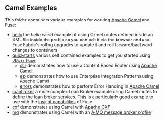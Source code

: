 ## Camel Examples

This folder containers various examples for working [Apache Camel](http://camel.apache.org/) and Fuse:

* [hello](/fabric/profiles/example/camel/hello.profile) the _hello world_ example of using Camel routes defined inside an <a fabric-version-link="/camel/canvas/fabric/profiles/example/camel/hello.profile/camel.xml
">XML file inside the profile</a> so you can edit it via the browser and use Fuse Fabric's rolling upgrades to update it and roll forward/backward changes to containers.
* [quickstarts](/fabric/profiles/example/quickstarts) various self contained examples to get you started using [JBoss Fuse](http://www.jboss.org/products/fuse)
  * [cbr](/fabric/profiles/example/quickstarts/cbr.profile) demonstrates how to use a Content Based Router using [Apache Camel](http://camel.apache.org/)
  * [eip](/fabric/profiles/example/quickstarts/eip.profile) demonstrates how to use Enterprise Integration Patterns using [Apache Camel](http://camel.apache.org/)
  * [errors](/fabric/profiles/example/quickstarts/errors.profile) demonstrates how to perform Error Handling in [Apache Camel](http://camel.apache.org/)
* [loanbroker](/fabric/profiles/example/camel/loanbroker.profile) a more complex Loan Broker example using Camel routes to define the loan broker services. This is a particularly good example to use with the [insight capabilities](/fabric/profiles/insight) of Fuse
* [cxf](/fabric/profiles/example/camel/cxf.profile) demonstrates using Camel with [Apache CXF](http://cxf.apache.org/)
* [mq](/fabric/profiles/example/camel/mq.profile) demonstrates using Camel with an [A-MQ message broker profile](/fabric/profiles/mq)